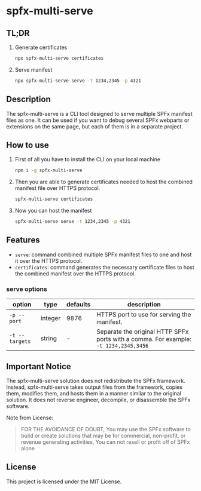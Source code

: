 # spfx-multi-serve

## TL;DR

1. Generate certificates
    ```sh
    npx spfx-multi-serve certificates
    ```
1. Serve manifest
    ```sh
    npx spfx-multi-serve serve -t 1234,2345 -p 4321
    ```

## Description

The spfx-multi-serve is a CLI tool designed to serve multiple SPFx manifest files as one. It can be used if you want to debug several SPFx webparts or extensions on the same page, but each of them is in a separate project.

## How to use

1. First of all you have to install the CLI on your local machine
    ```sh
    npm i -g spfx-multi-serve
    ```
2. Then you are able to generate certificates needed to host the combined manifest file over HTTPS protocol.
    ```sh
    spfx-multi-serve certificates
    ```
3. Now you can host the manifest
    ```sh
    spfx-multi-serve serve -t 1234,2345 -p 4321
    ```

## Features

-   `serve`: command combined multiple SPFx manifest files to one and host it over the HTTPS protocol.
-   `certificates`: command generates the necessary certificate files to host the combined manifest over the HTTPS protocol.

### serve options

| option         | type    | defaults | description                                                                          |
| -------------- | ------- | -------- | ------------------------------------------------------------------------------------ |
| `-p --port`    | integer | 9876     | HTTPS port to use for serving the manifest.                                          |
| `-t --targets` | string  | -        | Separate the original HTTP SPFx ports with a comma. For example: `-t 1234,2345,3456` |

## Important Notice

The spfx-multi-serve solution does not redistribute the SPFx framework. Instead, spfx-multi-serve takes output files from the framework, copies them, modifies them, and hosts them in a manner similar to the original solution. It does not reverse engineer, decompile, or disassemble the SPFx software.

Note from License:

> FOR THE AVOIDANCE OF DOUBT, You may use the SPFx software to build or create solutions that may be for commercial, non-profit, or revenue generating activities, You can not resell or profit off of SPFx alone

## License

This project is licensed under the MIT License.
